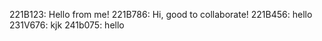 221B123: Hello from me!
221B786: Hi, good to collaborate!
221B456: hello
231V676: kjk
241b075: hello
